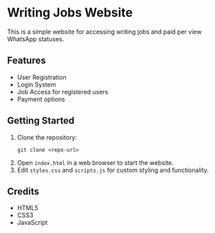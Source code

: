 # Writing Jobs Website

This is a simple website for accessing writing jobs and paid per view WhatsApp statuses.

## Features
- User Registration
- Login System
- Job Access for registered users
- Payment options

## Getting Started

1. Clone the repository:
    ```
    git clone <repo-url>
    ```
2. Open `index.html` in a web browser to start the website.
3. Edit `styles.css` and `scripts.js` for custom styling and functionality.

## Credits
- HTML5
- CSS3
- JavaScript

